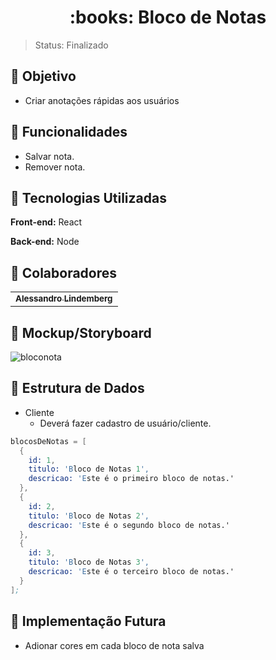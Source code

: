 <h1 align="center"> :books: Bloco de Notas </h1>

> Status: Finalizado 
## :pushpin: Objetivo
* Criar anotações rápidas aos usuários

## :pushpin: Funcionalidades 
* Salvar nota.
* Remover nota.


## :pushpin: Tecnologias Utilizadas 
**Front-end:** React

**Back-end:** Node

## :pushpin: Colaboradores 
<table>
  <tr>
    <td align="center">
      <a href="https://github.com/allehcarv">
        <sub>
          <b>Alessandro Lindemberg</b>
        </sub>
      </a>
    </td>
  </tr>
</table>

## :pushpin: Mockup/Storyboard

![bloconota](https://github.com/allehcarv/AV2-COD/assets/118816913/88dcf208-a7fd-42d7-a76d-1101f2d6d8f5)


 ## :pushpin: Estrutura de Dados
- Cliente
  - Deverá fazer cadastro de usuário/cliente.
  
```s
blocosDeNotas = [
  {
    id: 1,
    titulo: 'Bloco de Notas 1',
    descricao: 'Este é o primeiro bloco de notas.'
  },
  {
    id: 2,
    titulo: 'Bloco de Notas 2',
    descricao: 'Este é o segundo bloco de notas.'
  },
  {
    id: 3,
    titulo: 'Bloco de Notas 3',
    descricao: 'Este é o terceiro bloco de notas.'
  }
];

```

## :pushpin: Implementação Futura
* Adionar cores em cada bloco de nota salva
